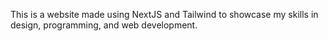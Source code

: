 This is a website made using NextJS and Tailwind to showcase my skills in design, programming, and web development.
